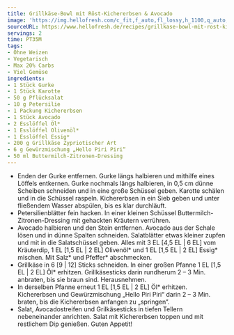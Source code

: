 ```yaml
---
title: Grillkäse-Bowl mit Röst-Kichererbsen & Avocado
image: 'https://img.hellofresh.com/c_fit,f_auto,fl_lossy,h_1100,q_auto,w_2600/hellofresh_s3/image/grillkase-bowl-mit-rost-kichererbsen-avocado-e25b6555.jpg'
sourceURL: https://www.hellofresh.de/recipes/grillkase-bowl-mit-rost-kichererbsen-avocado-63282e7c75f861414d0d0695
servings: 2
time: PT35M
tags:
- Ohne Weizen
- Vegetarisch
- Max 20% Carbs
- Viel Gemüse
ingredients:
- 1 Stück Gurke
- 1 Stück Karotte
- 50 g Pflücksalat
- 10 g Petersilie
- 1 Packung Kichererbsen
- 1 Stück Avocado
- 2 Esslöffel Öl*
- 1 Esslöffel Olivenöl*
- 1 Esslöffel Essig*
- 200 g Grillkäse Zypriotischer Art
- 6 g Gewürzmischung „Hello Piri Piri“
- 50 ml Buttermilch-Zitronen-Dressing
---
```


- Enden der Gurke entfernen. Gurke längs halbieren und mithilfe eines Löffels entkernen. Gurke nochmals längs halbieren, in 0,5 cm dünne Scheiben schneiden und in eine große Schüssel geben.  Karotte schälen und in die Schüssel raspeln.  Kichererbsen in ein Sieb geben und unter fließendem Wasser abspülen, bis es klar durchläuft.
- Petersilienblätter fein hacken.  In einer kleinen Schüssel Buttermilch-Zitronen-Dressing mit gehackten Kräutern verrühren.
- Avocado halbieren und den Stein entfernen. Avocado aus der Schale lösen und in dünne Spalten schneiden.  Salatblätter etwas kleiner zupfen und mit in die Salatschüssel geben. Alles mit 3 EL [4,5 EL | 6 EL] vom Kräuterdip, 1 EL [1,5 EL | 2 EL] Olivenöl\* und 1 EL [1,5 EL | 2 EL] Essig\* mischen. Mit Salz\* und Pfeffer\* abschmecken.
- Grillkäse in 6 [9 | 12] Sticks schneiden.  In einer großen Pfanne 1 EL [1,5 EL | 2 EL] Öl\* erhitzen. Grillkäsesticks darin rundherum 2 – 3 Min. anbraten, bis sie braun sind. Herausnehmen.
- In derselben Pfanne erneut 1 EL [1,5 EL | 2 EL] Öl\* erhitzen. Kichererbsen und Gewürzmischung „Hello Piri Piri“ darin 2 – 3 Min. braten, bis die Kichererbsen anfangen zu „springen“.
- Salat, Avocadostreifen und Grilkäsesticks in tiefen Tellern nebeneinander anrichten. Salat mit Kichererbsen toppen und mit restlichem Dip genießen.  Guten Appetit!
